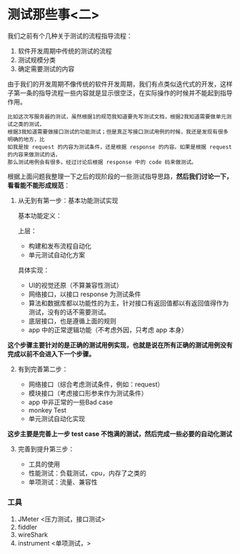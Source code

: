 # 测试那些事<二>

我们之前有个几种关于测试的流程指导流程：

1. 软件开发周期中传统的测试的流程
2. 测试规模分类
3. 确定需要测试的内容

由于我们的开发周期不像传统的软件开发周期，我们有点类似迭代式的开发，这样子第一条的指导流程一些内容就是显示很空泛，在实际操作的时候并不能起到指导作用。

~~~
比如这次写服务器的测试，虽然根据1的规范我知道要先写测试文档，根据2我知道需要做单元测试之类的测试，
根据3我知道需要做接口测试的功能测试；但是真正写接口测试用例的时候，我还是发现有很多明确的地方，比
如我是按 request 的内容为测试条件，还是根据 response 的内容。如果是根据 request 的内容来做测试的话，
那么测试用例会有很多。经过讨论后根据 response 中的 code 码来做测试。
~~~

根据上面问题我整理一下之后的现阶段的一些测试指导思路，**然后我们讨论一下，看看能不能形成规范**：

1. 从无到有第一步：基本功能测试实现

    基本功能定义：
    
    上层：
    
    + 构建和发布流程自动化
    + 单元测试自动化方案

    具体实现：
    
    + UI的视觉还原（不算兼容性测试）
    + 网络接口，以接口 response 为测试条件
    + 算法和数据库都以功能性的为主，针对接口有返回值都以有返回值得作为测试，没有的话不需要测试。
    + 底层接口，也是遵循上面的规则
    + app 中的正常逻辑功能（不考虑外因，只考虑 app 本身）
    
**这个步骤主要针对的是正确的测试用例实现，也就是说在所有正确的测试用例没有完成以前不会进入下一个步骤。**

2. 有到完善第二步：

    + 网络接口（综合考虑测试条件，例如：request）
    + 模块接口（考虑接口形参来作为测试条件）
    + app 中非正常的一些Bad case
    + monkey Test
    + 单元测试自动化实现

**这步主要是完善上一步 test case 不饱满的测试，然后完成一些必要的自动化测试**

3. 完善到提升第三步：

    + 工具的使用
    + 性能测试：负载测试，cpu，内存了之类的
    + 单项测试：流量、兼容性
    

### 工具

1. JMeter <压力测试，接口测试>
2. fiddler
3. wireShark
4. instrument <单项测试，>



